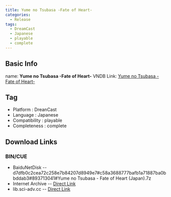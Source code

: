 ```yaml
---
title: Yume no Tsubasa -Fate of Heart-
categories:
  - Release
tags:
  - DreamCast
  - Japanese
  - playable
  - complete
---
```

## Basic Info

name: **Yume no Tsubasa -Fate of Heart-**
VNDB Link: [Yume no Tsubasa -Fate of Heart-](https://vndb.org/r11420)

## Tag
 - Platform : DreanCast
 - Language : Japanese
 - Compatibility : playable
 - Completeness : complete

## Download Links
### BIN/CUE
 - BaiduNetDisk
 -- d7dfb0c2cea72c258e7b84207d8949e7#c58a3688777bafb1a71887ba0bbddab3#893713041#Yume no Tsubasa - Fate of Heart (Japan).7z
 - Internet Archive
 -- [Direct Link](https://archive.org/download/sega_dreamcast/Yume%20no%20Tsubasa%20-%20Fate%20of%20Heart%20%28Japan%29.zip)
 - lib.sci-adv.cc
 -- [Direct Link](https://pan.mcseekeri.top/api/raw/?path=/K%E7%A4%BE%E6%95%B4%E5%90%88/Yume%20no%20Tsubasa%20-%20Fate%20of%20Heart%20%28Japan%29.7z)
